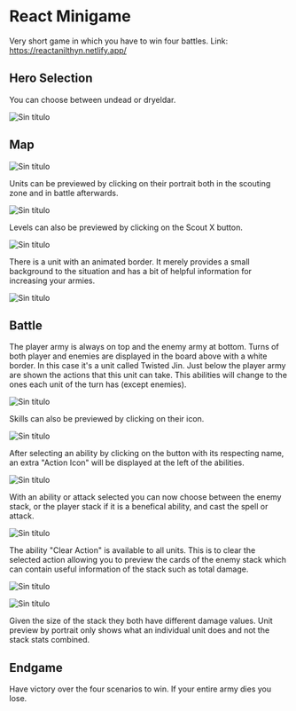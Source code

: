# React Minigame

Very short game in which you have to win four battles.
Link: https://reactanilthyn.netlify.app/

## Hero Selection

You can choose between undead or dryeldar.

![Sin título](https://user-images.githubusercontent.com/97490087/206881593-d428d474-28a4-484f-a442-e06ba976d789.png)

## Map

![Sin título](https://user-images.githubusercontent.com/97490087/206881658-596b8e59-016d-4fd7-8634-7b9fcede6bb8.png)

Units can be previewed by clicking on their portrait both in the scouting zone and in battle afterwards.

![Sin título](https://user-images.githubusercontent.com/97490087/206881676-5d99b2fb-ed4a-4d17-aac5-c2679e70b536.png)

Levels can also be previewed by clicking on the Scout X button.

![Sin título](https://user-images.githubusercontent.com/97490087/206881699-934dd44b-3e95-4ff7-93bb-e7c81d7bee36.png)

There is a unit with an animated border. It merely provides a small background to the situation and has a bit of helpful information for increasing your armies.

![Sin título](https://user-images.githubusercontent.com/97490087/206881743-f5563e39-b1c7-4fb3-82db-b99fc38c5c33.png)

## Battle

The player army is always on top and the enemy army at bottom. Turns of both player and enemies are displayed in the board above with a white border. In this case it's a unit called Twisted Jin. Just below the player army are shown the actions that this unit can take. This abilities will change to the ones each unit of the turn has (except enemies).

![Sin título](https://user-images.githubusercontent.com/97490087/206881846-24247aca-6daf-4f1d-b49d-8e61d4d979c3.png)

Skills can also be previewed by clicking on their icon.

![Sin título](https://user-images.githubusercontent.com/97490087/206881956-f131a454-1d06-4ee0-a47d-53d1cf117a04.png)

After selecting an ability by clicking on the button with its respecting name, an extra "Action Icon" will be displayed at the left of the abilities.

![Sin título](https://user-images.githubusercontent.com/97490087/206882000-cd08828b-c306-43c5-9249-137f178e8c49.png)

With an ability or attack selected you can now choose between the enemy stack, or the player stack if it is a benefical ability, and cast the spell or attack.

![Sin título](https://user-images.githubusercontent.com/97490087/206882041-b444d297-9083-4efc-9836-6b0680c71f5e.png)

The ability "Clear Action" is available to all units. This is to clear the selected action allowing you to preview the cards of the enemy stack which can contain useful information of the stack such as total damage.

![Sin título](https://user-images.githubusercontent.com/97490087/206882113-e6e6d3ed-e102-4460-80e2-f3224700eb90.png)

![Sin título](https://user-images.githubusercontent.com/97490087/206882103-63637372-a485-45a9-9336-96b9e9de3ec2.png)

Given the size of the stack they both have different damage values. Unit preview by portrait only shows what an individual unit does and not the stack stats combined.

## Endgame

Have victory over the four scenarios to win. If your entire army dies you lose.


